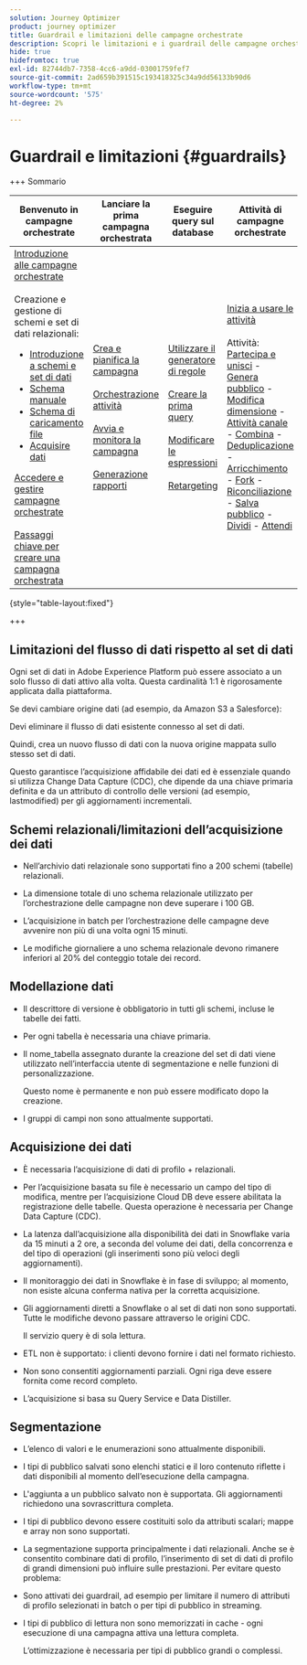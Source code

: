 ```yaml
---
solution: Journey Optimizer
product: journey optimizer
title: Guardrail e limitazioni delle campagne orchestrate
description: Scopri le limitazioni e i guardrail delle campagne orchestrate
hide: true
hidefromtoc: true
exl-id: 82744db7-7358-4cc6-a9dd-03001759fef7
source-git-commit: 2ad659b391515c193418325c34a9dd56133b90d6
workflow-type: tm+mt
source-wordcount: '575'
ht-degree: 2%

---
```


# Guardrail e limitazioni {#guardrails}

+++ Sommario

| Benvenuto in campagne orchestrate | Lanciare la prima campagna orchestrata | Eseguire query sul database | Attività di campagne orchestrate |
|---|---|---|---|
| [Introduzione alle campagne orchestrate](gs-orchestrated-campaigns.md)<br/><br/>Creazione e gestione di schemi e set di dati relazionali:</br> <ul><li>[Introduzione a schemi e set di dati](gs-schemas.md)</li><li>[Schema manuale](manual-schema.md)</li><li>[Schema di caricamento file](file-upload-schema.md)</li><li>[Acquisire dati](ingest-data.md)</li></ul>[Accedere e gestire campagne orchestrate](access-manage-orchestrated-campaigns.md)<br/><br/>[Passaggi chiave per creare una campagna orchestrata](gs-campaign-creation.md) | [Crea e pianifica la campagna](create-orchestrated-campaign.md)<br/><br/>[Orchestrazione attività](orchestrate-activities.md)<br/><br/>[Avvia e monitora la campagna](start-monitor-campaigns.md)<br/><br/>[Generazione rapporti](reporting-campaigns.md) | [Utilizzare il generatore di regole](orchestrated-rule-builder.md)<br/><br/>[Creare la prima query](build-query.md)<br/><br/>[Modificare le espressioni](edit-expressions.md)<br/><br/>[Retargeting](retarget.md) | [Inizia a usare le attività](activities/about-activities.md)<br/><br/>Attività:<br/>[Partecipa e unisci](activities/and-join.md) - [Genera pubblico](activities/build-audience.md) - [Modifica dimensione](activities/change-dimension.md) - [Attività canale](activities/channels.md) - [Combina](activities/combine.md) - [Deduplicazione](activities/deduplication.md) - [Arricchimento](activities/enrichment.md) - [Fork](activities/fork.md) - [Riconciliazione](activities/reconciliation.md) - [Salva pubblico](activities/save-audience.md) - [Dividi](activities/split.md) - [Attendi](activities/wait.md) |

{style="table-layout:fixed"}

+++

## Limitazioni del flusso di dati rispetto al set di dati

Ogni set di dati in Adobe Experience Platform può essere associato a un solo flusso di dati attivo alla volta. Questa cardinalità 1:1 è rigorosamente applicata dalla piattaforma.

Se devi cambiare origine dati (ad esempio, da Amazon S3 a Salesforce):

Devi eliminare il flusso di dati esistente connesso al set di dati.

Quindi, crea un nuovo flusso di dati con la nuova origine mappata sullo stesso set di dati.

Questo garantisce l’acquisizione affidabile dei dati ed è essenziale quando si utilizza Change Data Capture (CDC), che dipende da una chiave primaria definita e da un attributo di controllo delle versioni (ad esempio, lastmodified) per gli aggiornamenti incrementali.


## Schemi relazionali/limitazioni dell’acquisizione dei dati

* Nell’archivio dati relazionale sono supportati fino a 200 schemi (tabelle) relazionali.

* La dimensione totale di uno schema relazionale utilizzato per l’orchestrazione delle campagne non deve superare i 100 GB.

* L’acquisizione in batch per l’orchestrazione delle campagne deve avvenire non più di una volta ogni 15 minuti.

* Le modifiche giornaliere a uno schema relazionale devono rimanere inferiori al 20% del conteggio totale dei record.

## Modellazione dati

* Il descrittore di versione è obbligatorio in tutti gli schemi, incluse le tabelle dei fatti.

* Per ogni tabella è necessaria una chiave primaria.

* Il nome_tabella assegnato durante la creazione del set di dati viene utilizzato nell’interfaccia utente di segmentazione e nelle funzioni di personalizzazione.

  Questo nome è permanente e non può essere modificato dopo la creazione.

* I gruppi di campi non sono attualmente supportati.

## Acquisizione dei dati

* È necessaria l’acquisizione di dati di profilo + relazionali.

* Per l’acquisizione basata su file è necessario un campo del tipo di modifica, mentre per l’acquisizione Cloud DB deve essere abilitata la registrazione delle tabelle. Questa operazione è necessaria per Change Data Capture (CDC).

* La latenza dall’acquisizione alla disponibilità dei dati in Snowflake varia da 15 minuti a 2 ore, a seconda del volume dei dati, della concorrenza e del tipo di operazioni (gli inserimenti sono più veloci degli aggiornamenti).

* Il monitoraggio dei dati in Snowflake è in fase di sviluppo; al momento, non esiste alcuna conferma nativa per la corretta acquisizione.

* Gli aggiornamenti diretti a Snowflake o al set di dati non sono supportati. Tutte le modifiche devono passare attraverso le origini CDC.

  Il servizio query è di sola lettura.

* ETL non è supportato: i clienti devono fornire i dati nel formato richiesto.

* Non sono consentiti aggiornamenti parziali. Ogni riga deve essere fornita come record completo.

* L’acquisizione si basa su Query Service e Data Distiller.

## Segmentazione

* L’elenco di valori e le enumerazioni sono attualmente disponibili.

* I tipi di pubblico salvati sono elenchi statici e il loro contenuto riflette i dati disponibili al momento dell’esecuzione della campagna.

* L&#39;aggiunta a un pubblico salvato non è supportata. Gli aggiornamenti richiedono una sovrascrittura completa.

* I tipi di pubblico devono essere costituiti solo da attributi scalari; mappe e array non sono supportati.

* La segmentazione supporta principalmente i dati relazionali. Anche se è consentito combinare dati di profilo, l’inserimento di set di dati di profilo di grandi dimensioni può influire sulle prestazioni. Per evitare questo problema:

* Sono attivati dei guardrail, ad esempio per limitare il numero di attributi di profilo selezionati in batch o per tipi di pubblico in streaming.

* I tipi di pubblico di lettura non sono memorizzati in cache - ogni esecuzione di una campagna attiva una lettura completa.

  L’ottimizzazione è necessaria per tipi di pubblico grandi o complessi.